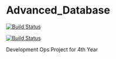 # Advanced_Database

[![Build Status](http://192.168.1.14:8080/buildStatus/icon?job=NodeJS_BookShopApp)](http://192.168.1.14:8080/job/NodeJS_BookShopApp/)

[![Build Status](http://192.168.1.14:8080/job/NodeJS_BookShopApp/badge/icon?style=plastic&subject=Custom%20Subject&status=Any%20State&color=darkturquoise)](http://192.168.1.14:8080/job/NodeJS_BookShopApp/)

Development Ops Project for 4th Year
